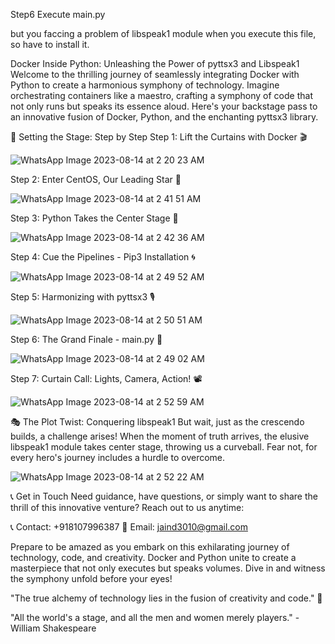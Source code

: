 




Step6
Execute main.py


but you faccing a problem of libspeak1 module  when you execute this file, so have to install it.





Docker Inside Python: Unleashing the Power of pyttsx3 and Libspeak1
Welcome to the thrilling journey of seamlessly integrating Docker with Python to create a harmonious symphony of technology. Imagine orchestrating containers like a maestro, crafting a symphony of code that not only runs but speaks its essence aloud. Here's your backstage pass to an innovative fusion of Docker, Python, and the enchanting pyttsx3 library.

🚀 Setting the Stage: Step by Step
Step 1: Lift the Curtains with Docker 🎬


![WhatsApp Image 2023-08-14 at 2 20 23 AM](https://github.com/divyanshujain11/divyanshujain11_Docker_inside_PythonProgram_pyttsx3/assets/77712311/2fb726c6-5be2-4d4c-8a52-07aadb6f902e)


Step 2: Enter CentOS, Our Leading Star 🌟

![WhatsApp Image 2023-08-14 at 2 41 51 AM](https://github.com/divyanshujain11/divyanshujain11_Docker_inside_PythonProgram_pyttsx3/assets/77712311/909b38f1-2d49-4918-aec0-77f208c0b5d7)

Step 3: Python Takes the Center Stage 🐍

![WhatsApp Image 2023-08-14 at 2 42 36 AM](https://github.com/divyanshujain11/divyanshujain11_Docker_inside_PythonProgram_pyttsx3/assets/77712311/14b90a7b-eed3-4d51-9e8f-1979d514d899)

Step 4: Cue the Pipelines - Pip3 Installation 🌀

![WhatsApp Image 2023-08-14 at 2 49 52 AM](https://github.com/divyanshujain11/divyanshujain11_Docker_inside_PythonProgram_pyttsx3/assets/77712311/7a124aa0-f73a-46ca-b489-71e0b9e58053)

Step 5: Harmonizing with pyttsx3 🎙️


![WhatsApp Image 2023-08-14 at 2 50 51 AM](https://github.com/divyanshujain11/divyanshujain11_Docker_inside_PythonProgram_pyttsx3/assets/77712311/c5fe614d-676c-4e55-aa0d-9ebe1262a81d)


Step 6: The Grand Finale - main.py 🎉

![WhatsApp Image 2023-08-14 at 2 49 02 AM](https://github.com/divyanshujain11/divyanshujain11_Docker_inside_PythonProgram_pyttsx3/assets/77712311/8a66f2a4-7e0f-45f3-8c42-75a440ee5fb0)

Step 7: Curtain Call: Lights, Camera, Action! 📽️


![WhatsApp Image 2023-08-14 at 2 52 59 AM](https://github.com/divyanshujain11/divyanshujain11_Docker_inside_PythonProgram_pyttsx3/assets/77712311/66e20487-57ef-4cad-ac83-2f24801c3a06)


🎭 The Plot Twist: Conquering libspeak1
But wait, just as the crescendo builds, a challenge arises! When the moment of truth arrives, the elusive libspeak1 module takes center stage, throwing us a curveball. Fear not, for every hero's journey includes a hurdle to overcome.

![WhatsApp Image 2023-08-14 at 2 52 22 AM](https://github.com/divyanshujain11/divyanshujain11_Docker_inside_PythonProgram_pyttsx3/assets/77712311/955543ff-ecdf-4d40-adab-91de6ba7c71f)

📞 Get in Touch
Need guidance, have questions, or simply want to share the thrill of this innovative venture? Reach out to us anytime:

📞 Contact: +918107996387
📧 Email: jaind3010@gmail.com

Prepare to be amazed as you embark on this exhilarating journey of technology, code, and creativity. Docker and Python unite to create a masterpiece that not only executes but speaks volumes. Dive in and witness the symphony unfold before your eyes!

"The true alchemy of technology lies in the fusion of creativity and code." 🌌

"All the world's a stage, and all the men and women merely players." - William Shakespeare
